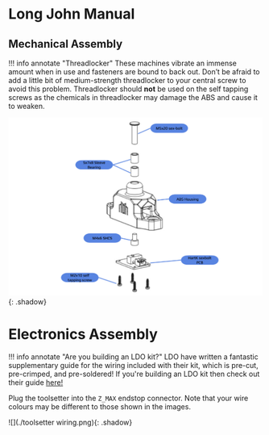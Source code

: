 # Long John Manual

## Mechanical Assembly

!!! info annotate "Threadlocker"
    These machines vibrate an immense amount when in use and fasteners are bound to back out. Don’t be afraid to add a little bit of medium-strength threadlocker to your central screw to avoid this problem. Threadlocker should **not** be used on the self tapping screws as the chemicals in threadlocker may damage the ABS and cause it to weaken.

![](./assembly_image_1.png){: .shadow}

# Electronics Assembly

!!! info annotate "Are you building an LDO kit?"
    LDO have written a fantastic supplementary guide for the wiring included with their kit, which is pre-cut, pre-crimped, and pre-soldered! If you're building an LDO kit then check out their guide [here!](https://www.ldomotion.com/#/guide/Milo-CNC-V15-Wiring-Guide)

Plug the toolsetter into the `Z_MAX` endstop connector. Note that your wire colours may be different to those shown in the images.

![](./toolsetter wiring.png){: .shadow}